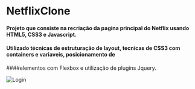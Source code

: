 # NetflixClone

#### Projeto que consiste na recriação da pagina principal do Netflix usando HTML5, CSS3 e Javascript.
#### Utilizado técnicas de estruturação de layout, tecnicas de CSS3 com containers e variaveis, posicionamento de 
####elementos com Flexbox e utilização de plugins Jquery.


![Login](https://github.com/CarlosAlexFO/LoginInstagram/blob/main/img/Im.png)
